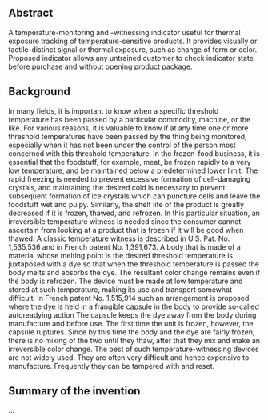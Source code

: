 ## Abstract
A temperature-monitoring and -witnessing indicator useful for thermal exposure tracking of temperature-sensitive products. It provides visually or tactile-distinct signal or thermal exposure, such as change of form or color. Proposed indicator allows any untrained customer to check indicator state before purchase and without opening product package.

## Background
In many fields, it is important to know when a specific threshold temperature has been passed by a particular commodity, machine, or the like. For various reasons, it is valuable to know if at any time one or more threshold temperatures have been passed by the thing being monitored, especially when it has not been under the control of the person most concerned with this threshold temperature.
In the frozen-food business, it is essential that the foodstuff, for example, meat, be frozen rapidly to a very low temperature, and be maintained below a predetermined lower limit. The rapid freezing is needed to prevent excessive formation of cell-damaging crystals, and maintaining the desired cold is necessary to prevent subsequent formation of ice crystals which can puncture cells and leave the foodstuff wet and pulpy. Similarly, the shelf life of the product is greatly decreased if it is frozen, thawed, and refrozen. In this particular situation, an irreversible temperature witness is needed since the consumer cannot ascertain from looking at a product that is frozen if it will be good when thawed.
A classic temperature witness is described in U.S. Pat. No. 1,535,536 and in French patent No. 1,391,673. A body that is made of a material whose melting point is the desired threshold temperature is juxtaposed with a dye so that when the threshold temperature is passed the body melts and absorbs the dye. The resultant color change remains even if the body is refrozen. The device must be made at low temperature and stored at such temperature, making its use and transport somewhat difficult.
In French patent No. 1,515,914 such an arrangement is proposed where the dye is held in a frangible capsule in the body to provide so-called autoreadying action The capsule keeps the dye away from the body during manufacture and before use. The first time the unit is frozen, however, the capsule ruptures. Since by this time the body and the dye are fairly frozen, there is no mixing of the two until they thaw, after that they mix and make an irreversible color change.
The best of such temperature-witnessing devices are not widely used. They are often very difficult and hence expensive to manufacture. Frequently they can be tampered with and reset.

## Summary of the invention
...
